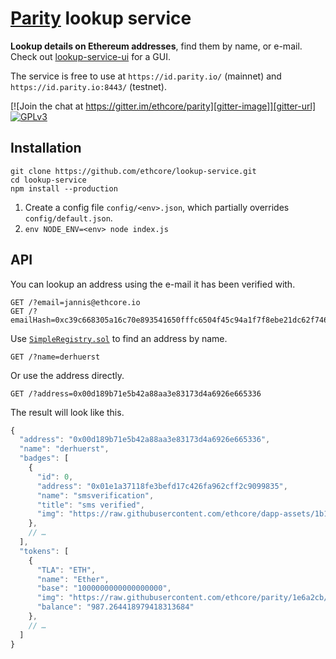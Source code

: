 # [Parity](https://ethcore.io/parity.html) lookup service

**Lookup details on Ethereum addresses**, find them by name, or e-mail. Check out [lookup-service-ui](https://github.com/ethcore/lookup-service-ui) for a GUI.

The service is free to use at `https://id.parity.io/` (mainnet) and `https://id.parity.io:8443/` (testnet).

[![Join the chat at https://gitter.im/ethcore/parity][gitter-image]][gitter-url] [![GPLv3][license-image]][license-url]

[gitter-image]: https://badges.gitter.im/Join%20Chat.svg
[gitter-url]: https://gitter.im/ethcore/parity
[license-image]: https://img.shields.io/badge/license-GPL%20v3-green.svg
[license-url]: https://www.gnu.org/licenses/gpl-3.0.en.html

## Installation

```shell
git clone https://github.com/ethcore/lookup-service.git
cd lookup-service
npm install --production
```

1. Create a config file `config/<env>.json`, which partially overrides `config/default.json`.
2. `env NODE_ENV=<env> node index.js`

## API

You can lookup an address using the e-mail it has been verified with.

```http
GET /?email=jannis@ethcore.io
GET /?emailHash=0xc39c668305a16c70e893541650fffc6504f45c94a1f7f8ebe21dc62f7462f9a9
```

Use [`SimpleRegistry.sol`](https://github.com/ethcore/contracts/blob/c4f40b6/SimpleRegistry.sol) to find an address by name.

```http
GET /?name=derhuerst
```

Or use the address directly.

```http
GET /?address=0x00d189b71e5b42a88aa3e83173d4a6926e665336
```

The result will look like this.

```js
{
  "address": "0x00d189b71e5b42a88aa3e83173d4a6926e665336",
  "name": "derhuerst",
  "badges": [
    {
      "id": 0,
      "address": "0x01e1a37118fe3befd17c426fa962cff2c9099835",
      "name": "smsverification",
      "title": "sms verified",
      "img": "https://raw.githubusercontent.com/ethcore/dapp-assets/1b1beb5/certifications/sms-verification.svg"
    },
    // …
  ],
  "tokens": [
    {
      "TLA": "ETH",
      "name": "Ether",
      "base": "1000000000000000000",
      "img": "https://raw.githubusercontent.com/ethcore/parity/1e6a2cb/js/assets/images/contracts/ethereum-black-64x64.png",
      "balance": "987.264418979418313684"
    },
    // …
  ]
}
```
